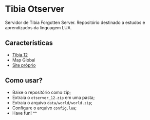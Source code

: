 # Tibia Otserver
Servidor de Tibia Forgotten Server. Repositório destinado a estudos e aprendizados da linguagem LUA.

## Características
- [Tibia 12](https://github.com/Cividati/otserver_12/releases/download/2/Tibia.Client.12.zip)
- Map Global
- [Site próprio](https://github.com/Cividati/otserver_12/releases/download/fix/site.zip)

## Como usar?
- Baixe o repositório como zip;
- Extraia o ```otserver_12.zip``` em uma pasta;
- Extraia o arquivo ```data/world/world.zip```;
- Configure o arquivo ```config.lua```;
- Have fun! ^^
